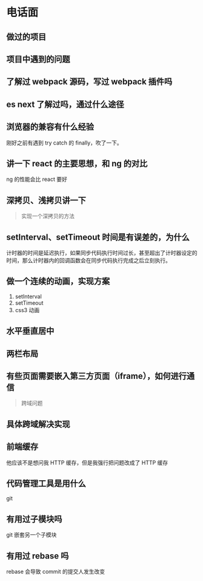 # 电话面

## 做过的项目

## 项目中遇到的问题

## 了解过 webpack 源码，写过 webpack 插件吗

## es next 了解过吗，通过什么途径

## 浏览器的兼容有什么经验

刚好之前有遇到 try catch 的 finally，吹了一下。

## 讲一下 react 的主要思想，和 ng 的对比

ng 的性能会比 react 要好

## 深拷贝、浅拷贝讲一下

>   实现一个深拷贝的方法

## setInterval、setTimeout 时间是有误差的，为什么

计时器的时间是延迟执行，如果同步代码执行时间过长，甚至超出了计时器设定的时间，那么计时器内的回调函数会在同步代码执行完成之后立刻执行。

## 做一个连续的动画，实现方案

1.  setInterval
2.  setTimeout
3.  css3 动画

## 水平垂直居中

## 两栏布局

## 有些页面需要嵌入第三方页面（iframe），如何进行通信

>   跨域问题

## 具体跨域解决实现

## 前端缓存

他应该不是想问我 HTTP 缓存，但是我强行把问题改成了 HTTP 缓存

## 代码管理工具是用什么

git

## 有用过子模块吗

git 嵌套另一个子模块

## 有用过 rebase 吗

rebase 会导致 commit 的提交人发生改变

